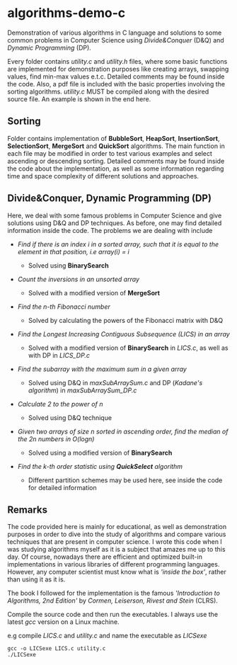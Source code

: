 # algorithms-demo-c
Demonstration of various algorithms in C language and solutions to some common problems in Computer Science using *Divide&amp;Conquer* (D&Q) and *Dynamic Programming* (DP).

Every folder contains *utility.c* and *utility.h* files, where some basic functions are implemented for demonstration purposes like creating arrays, swapping values, find min-max values e.t.c. Detailed comments may be found inside the code. Also, a pdf file is included with the basic properties involving the sorting algorithms. *utility.c* MUST be compiled along with the desired source file. An example is shown in the end here.

## Sorting
Folder contains implementation of **BubbleSort**, **HeapSort**, **InsertionSort**, **SelectionSort**, **MergeSort** and **QuickSort** algorithms. The main function in each file may be modified in order to test various examples and select ascending or descending sorting. Detailed comments may be found inside the code about the implementation, as well as some information regarding time and space complexity of different solutions and approaches.

## Divide&amp;Conquer, Dynamic Programming (DP)
Here, we deal with some famous problems in Computer Science and give solutions using D&Q and DP techniques. As before, one may find detailed information inside the code. The problems we are dealing with include

- *Find if there is an index i in a sorted array, such that it is equal to the element in that position, i.e array(i) = i*
   - Solved using **BinarySearch**

- *Count the inversions in an unsorted array*
   - Solved with a modified version of **MergeSort**
   
- *Find the n-th Fibonacci number*
   - Solved by calculating the powers of the Fibonacci matrix with D&Q
   
- *Find the Longest Increasing Contiguous Subsequence (LICS) in an array*
   - Solved with a modified version of **BinarySearch** in *LICS.c*, as well as with DP in *LICS_DP.c*
   
- *Find the subarray with the maximum sum in a given array*
   - Solved using D&Q in *maxSubArraySum.c* and DP (*Kadane's algorithm*) in *maxSubArraySum_DP.c*
   
- *Calculate 2 to the power of n*
   - Solved using D&Q technique
   
- *Given two arrays of size n sorted in ascending order, find the median of the 2n numbers in O(logn)*
   - Solved using a modified version of **BinarySearch**
   
- *Find the k-th order statistic using **QuickSelect** algorithm*
   - Different partition schemes may be used here, see inside the code for detailed information
                    
## Remarks
The code provided here is mainly for educational, as well as demonstration purposes in order to dive into the study of algorithms and compare various techniques that are present in computer science. I wrote this code when I was studying algorithms myself as it is a subject that amazes me up to this day. Of course, nowadays there are efficient and optimized built-in implementations in various libraries of different programming languages. However, any computer scientist must know what is *'inside the box'*, rather than using it as it is.

The book I followed for the implementation is the famous *'Introduction to Algorithms, 2nd Edition'* by *Cormen, Leiserson, Rivest and Stein* (CLRS).

Compile the source code and then run the executables. I always use the latest *gcc* version on a Linux machine.

e.g compile *LICS.c* and *utility.c* and name the executable as *LICSexe*
```
gcc -o LICSexe LICS.c utility.c
./LICSexe
```
